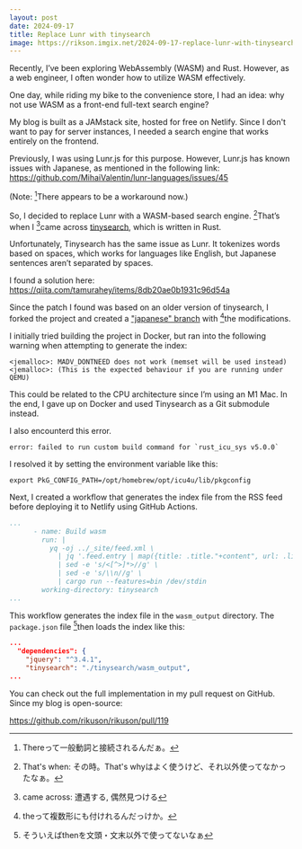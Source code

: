 ```yaml
---
layout: post
date: 2024-09-17
title: Replace Lunr with tinysearch
image: https://rikson.imgix.net/2024-09-17-replace-lunr-with-tinysearch.jpg?w=856
---
```


Recently, I’ve been exploring WebAssembly (WASM) and Rust. However, as a web engineer, I often wonder how to utilize WASM effectively.

One day, while riding my bike to the convenience store, I had an idea: why not use WASM as a front-end full-text search engine?

My blog is built as a JAMstack site, hosted for free on Netlify. Since I don't want to pay for server instances, I needed a search engine that works entirely on the frontend.

Previously, I was using Lunr.js for this purpose. However, Lunr.js has known issues with Japanese, as mentioned in the following link: <https://github.com/MihaiValentin/lunr-languages/issues/45>

(Note: [^1]There appears to be a workaround now.)

[^1]: Thereって一般動詞と接続されるんだぁ。

So, I decided to replace Lunr with a WASM-based search engine. [^2]That’s when I [^3]came across [tinysearch](https://github.com/tinysearch/tinysearch), which is written in Rust.

[^2]: That's when: その時。That's whyはよく使うけど、それ以外使ってなかったなぁ。
[^3]: came across: 遭遇する, 偶然見つける

Unfortunately, Tinysearch has the same issue as Lunr. It tokenizes words based on spaces, which works for languages like English, but Japanese sentences aren’t separated by spaces.

I found a solution here: <https://qiita.com/tamurahey/items/8db20ae0b1931c96d54a>

Since the patch I found was based on an older version of tinysearch, I forked the project and created a ["japanese" branch](https://github.com/rikuson/tinysearch/tree/japanese) with [^4]the modifications.

[^4]: theって複数形にも付けれるんだっけか。

I initially tried building the project in Docker, but ran into the following warning when attempting to generate the index:

```
<jemalloc>: MADV_DONTNEED does not work (memset will be used instead)
<jemalloc>: (This is the expected behaviour if you are running under QEMU)
```

This could be related to the CPU architecture since I’m using an M1 Mac. In the end, I gave up on Docker and used Tinysearch as a Git submodule instead.

I also encounterd this error.

```
error: failed to run custom build command for `rust_icu_sys v5.0.0`
```

I resolved it by setting the environment variable like this:

```
export PkG_CONFIG_PATH=/opt/homebrew/opt/icu4u/lib/pkgconfig
```

Next, I created a workflow that generates the index file from the RSS feed before deploying it to Netlify using GitHub Actions.

```yaml
...
      - name: Build wasm
        run: |
          yq -oj ../_site/feed.xml \
            | jq '.feed.entry | map({title: .title."+content", url: .link."+@href", body: .content."+content"})' \
            | sed -e 's/<[^>]*>//g' \
            | sed -e 's/\\n//g' \
            | cargo run --features=bin /dev/stdin
        working-directory: tinysearch
...
```

This workflow generates the index file in the `wasm_output` directory. The `package.json` file [^5]then loads the index like this:

[^5]: そういえばthenを文頭・文末以外で使ってないなぁ

```json
...
  "dependencies": {
    "jquery": "^3.4.1",
    "tinysearch": "./tinysearch/wasm_output",
...
```

You can check out the full implementation in my pull request on GitHub. Since my blog is open-source:

<https://github.com/rikuson/rikuson/pull/119>
